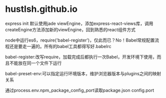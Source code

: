# hustlsh.github.io

express init 默认使用jade viewEngine，添加express-react-views库，调用createEngine方法添加新的viewEngine，回到熟悉的react组件方式

node中运行es6，require('babel-register')，仅此而已？No！Babel常规配置流程还是要走一遍的。所有的babel工具都得写好.babelrc

babel-register:改写require，加载完成后都执行一次Babel，开发环境下使用，而且不能放在同一个文件下运行

babel-preset-env:可以指定运行环境版本，维护浏览器版本与plugins之间的映射关系

通过process.env.npm_package_config_port读取package.json config.port